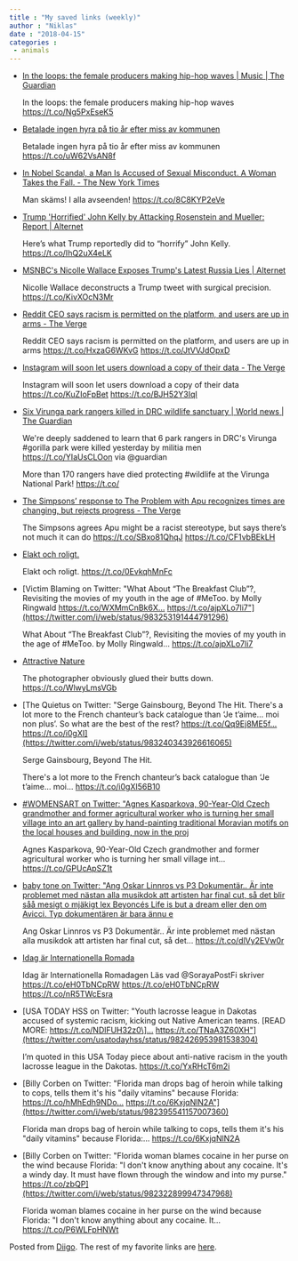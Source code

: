 ```yaml
---
title : "My saved links (weekly)"
author : "Niklas"
date : "2018-04-15"
categories : 
 - animals
---
```


- [In the loops: the female producers making hip-hop waves | Music | The Guardian](https://www.theguardian.com/music/2018/apr/13/in-the-loops-the-female-producers-making-hip-hop-waves?CMP=twt_a-music_b-gdnmusic)
    
    In the loops: the female producers making hip-hop waves https://t.co/Ng5PxEseK5
    
- [Betalade ingen hyra på tio år efter miss av kommunen](https://t.co/uW62VsAN8f)
    
    Betalade ingen hyra på tio år efter miss av kommunen https://t.co/uW62VsAN8f
    
- [In Nobel Scandal, a Man Is Accused of Sexual Misconduct. A Woman Takes the Fall. - The New York Times](https://www.nytimes.com/2018/04/12/world/europe/sara-danius-swedish-nobel-scandal.html?smprod=nytcore-ipad&smid=nytcore-ipad-share)
    
    Man skäms! I alla avseenden! https://t.co/8C8KYP2eVe
    
- [Trump 'Horrified' John Kelly by Attacking Rosenstein and Mueller: Report | Alternet](https://www.alternet.org/news-amp-politics/trump-horrified-john-kelly-attacking-rosenstein-and-mueller-report)
    
    Here’s what Trump reportedly did to “horrify” John Kelly. https://t.co/IhQ2uX4eLK
    
- [MSNBC's Nicolle Wallace Exposes Trump's Latest Russia Lies | Alternet](https://www.alternet.org/news-amp-politics/msnbcs-nicolle-wallace-exposes-trumps-latest-russia-lies)
    
    Nicolle Wallace deconstructs a Trump tweet with surgical precision. https://t.co/KivXOcN3Mr
    
- [Reddit CEO says racism is permitted on the platform, and users are up in arms - The Verge](https://www.theverge.com/2018/4/11/17226416/reddit-ceo-steve-huffman-racism-racist-slurs-are-okay?utm_campaign=theverge&utm_content=chorus&utm_medium=social&utm_source=twitter)
    
    Reddit CEO says racism is permitted on the platform, and users are up in arms https://t.co/HxzaG6WKvG https://t.co/JtVVJdOpxD
    
- [Instagram will soon let users download a copy of their data - The Verge](https://www.theverge.com/2018/4/11/17226186/instagram-download-data-facebook?utm_campaign=theverge&utm_content=chorus&utm_medium=social&utm_source=twitter)
    
    Instagram will soon let users download a copy of their data https://t.co/KuZIoFpBet https://t.co/BJH52Y3IqI
    
- [Six Virunga park rangers killed in DRC wildlife sanctuary | World news | The Guardian](https://www.theguardian.com/weather/2018/apr/09/six-virunga-park-rangers-killed-in-drc-wildlife-sanctuary)
    
    We're deeply saddened to learn that 6 park rangers in DRC's Virunga #gorilla park were killed yesterday by militia men https://t.co/YIaUsCLOon via @guardian
    
    More than 170 rangers have died protecting #wildlife at the Virunga National Park! https://t.co/
    
    
- [The Simpsons’ response to The Problem with Apu recognizes times are changing, but rejects progress - The Verge](https://www.theverge.com/2018/4/10/17216420/the-simpsons-problem-with-apu-response-politically-incorrect-stereotype-hari-kondabolu?utm_campaign=theverge&utm_content=chorus&utm_medium=social&utm_source=twitter)
    
    The Simpsons agrees Apu might be a racist stereotype, but says there’s not much it can do https://t.co/SBxo81QhqJ https://t.co/CF1vbBEkLH
    
- [Elakt och roligt.](https://t.co/0EvkqhMnFc)
    
    Elakt och roligt. https://t.co/0EvkqhMnFc
    
- [Victim Blaming on Twitter: "What About “The Breakfast Club”?, Revisiting the movies of my youth in the age of #MeToo. by Molly Ringwald https://t.co/WXMmCnBk6X… https://t.co/ajpXLo7li7"](https://twitter.com/i/web/status/983253191444791296)
    
    What About “The Breakfast Club”?, Revisiting the movies of my youth in the age of #MeToo. by Molly Ringwald… https://t.co/ajpXLo7li7
    
    
- [Attractive Nature](https://twitter.com/itslovelynature/status/983243528988868613)
    
    The photographer obviously glued their butts down. https://t.co/WlwyLmsVGb
    
- [The Quietus on Twitter: "Serge Gainsbourg, Beyond The Hit. There's a lot more to the French chanteur’s back catalogue than ‘Je t’aime… moi non plus’. So what are the best of the rest? https://t.co/Qq9Ej8ME5f… https://t.co/i0gXI](https://twitter.com/i/web/status/983240343926616065)
    
    Serge Gainsbourg, Beyond The Hit.
    
    There's a lot more to the French chanteur’s back catalogue than ‘Je t’aime… moi… https://t.co/i0gXI56B10
    
- [#WOMENSART on Twitter: "Agnes Kasparkova, 90-Year-Old Czech grandmother and former agricultural worker who is turning her small village into an art gallery by hand-painting traditional Moravian motifs on the local houses and building, now in the proj](https://twitter.com/i/web/status/983241505065373696)
    
    Agnes Kasparkova, 90-Year-Old Czech grandmother and former agricultural worker who is turning her small village int… https://t.co/GPUcApSZ1t
    
- [baby tone on Twitter: "Ang Oskar Linnros vs P3 Dokumentär.. Är inte problemet med nästan alla musikdok att artisten har final cut, så det blir såå mesigt o mjäkigt lex Beyoncés Life is but a dream eller den om Avicci. Typ dokumentären är bara ännu e](https://twitter.com/i/web/status/981855444690874368)
    
    Ang Oskar Linnros vs P3 Dokumentär.. Är inte problemet med nästan alla musikdok att artisten har final cut, så det… https://t.co/dlVy2EVw0r
    
- [Idag är Internationella Romada](https://t.co/eH0TbNCpRW)
    
    Idag är Internationella Romadagen Läs vad @SorayaPostFi skriver https://t.co/eH0TbNCpRW https://t.co/eH0TbNCpRW https://t.co/nR5TWcEsra
    
- [USA TODAY HSS on Twitter: "Youth lacrosse league in Dakotas accused of systemic racism, kicking out Native American teams. \[READ MORE: https://t.co/NDlFUH32z0\]… https://t.co/TNaA3Z60XH"](https://twitter.com/usatodayhss/status/982426953981538304)
    
    I’m quoted in this USA Today piece about anti-native racism in the youth lacrosse league in the Dakotas. https://t.co/YxRHcT6m2i
    
- [Billy Corben on Twitter: "Florida man drops bag of heroin while talking to cops, tells them it's his "daily vitamins" because Florida: https://t.co/hMhEdh9NDo… https://t.co/6KxjqNlN2A"](https://twitter.com/i/web/status/982395541157007360)
    
    Florida man drops bag of heroin while talking to cops, tells them it's his "daily vitamins" because Florida:… https://t.co/6KxjqNlN2A
    
- [Billy Corben on Twitter: "Florida woman blames cocaine in her purse on the wind because Florida: "I don't know anything about any cocaine. It's a windy day. It must have flown through the window and into my purse." https://t.co/zbQP](https://twitter.com/i/web/status/982322899947347968)
    
    Florida woman blames cocaine in her purse on the wind because Florida: "I don't know anything about any cocaine. It… https://t.co/P6WLFpHNWt
    

Posted from [Diigo](https://www.diigo.com). The rest of my favorite links are [here](https://www.diigo.com/user/npivic).
